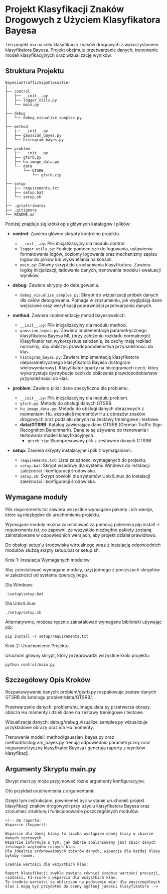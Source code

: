 # Projekt Klasyfikacji Znaków Drogowych z Użyciem Klasyfikatora Bayesa

Ten projekt ma na celu klasyfikację znaków drogowych z wykorzystaniem klasyfikatora Bayesa. Projekt obejmuje przetwarzanie danych, trenowanie modeli klasyfikacyjnych oraz wizualizację wyników.

## Struktura Projektu

    BayesianTrafficSignClassifier
    │
    ├── control
    │   ├── __init__.py
    │   ├── logger_utils.py
    │   └── main.py
    │
    ├── debug
    │   └── debug_visualize_samples.py
    │
    ├── method
    │   ├── __init__.py
    │   ├── gaussian_bayes.py
    │   └── histogram_bayes.py
    │
    ├── problem
    │   ├── __init__.py
    │   ├── gtsrb.py
    │   ├── hu_image_data.py
    │   └── data
    │       └── GTSRB
    │           └── gtsrb.zip
    │
    ├── setup
    │   ├── requirements.txt
    │   ├── setup.bat
    │   └── setup.sh
    │
    ├── .gitattributes
    ├── .gitignore
    └── README.md

Poniżej znajduje się krótki opis głównych katalogów i plików:

- **control**: Zawiera główne skrypty kontrolne projektu.
  - `__init__.py`: Plik inicjalizacyjny dla modułu control.
  - `logger_utils.py`: Funkcje pomocnicze do logowania, ustawienia formatowania logów, poziomy logowania oraz mechanizmy zapisu logów do plików lub wyświetlania na konsoli.
  - `main.py`: Główny skrypt do uruchamiania klasyfikatora. Zawiera logikę inicjalizacji, ładowania danych, trenowania modelu i ewaluacji wyników.

- **debug**: Zawiera skrypty do debugowania.
  - `debug_visualize_samples.py`: Skrypt do wizualizacji próbek danych dla celów debugowania. Pomaga w zrozumieniu, jak wyglądają dane wejściowe oraz weryfikacji poprawności przetwarzania danych.

- **method**: Zawiera implementację metod bayesowskich.
  - `__init__.py`: Plik inicjalizacyjny dla modułu method.
  - `gaussian_bayes.py`: Zawiera implementację parametrycznego klasyfikatora Bayesa ML (przy założeniu rozkładu normalnego). Klasyfikator ten wykorzystuje założenie, że cechy mają rozkład normalny, aby obliczyć prawdopodobieństwa przynależności do klas.
  - `histogram_bayes.py`: Zawiera implementację klasyfikatora nieparametrycznego klasyfikatora Bayesa (histogram wielowymiarowy). Klasyfikator oparty na histogramach cech, który wykorzystuje dystrybucje cech do obliczenia prawdopodobieństw przynależności do klas.

- **problem**: Zawiera pliki i dane specyficzne dla problemu.
  - `__init__.py`: Plik inicjalizacyjny dla modułu problem.
  - `gtsrb.py`: Metody do obsługi danych GTSRB.
  - `hu_image_data.py`: Metody do obsługi danych obrazowych z momentami Hu, ekstrakcji momentów Hu z obrazów znaków drogowych oraz podziału danych na zestawy treningowe i testowe.
  - **data/GTSRB**: Katalog zawierający dane GTSRB (German Traffic Sign Recognition Benchmark). Dane te są używane do trenowania i testowania modeli klasyfikacyjnych.
    - `gtsrb.zip`: Skompresowany plik z zestawem danych GTSRB.

- **setup**: Zawiera skrypty instalacyjne i plik z wymaganiami.
  - `requirements.txt`: Lista zależności wymaganych do projektu.
  - `setup.bat`: Skrypt wsadowy dla systemu Windows do instalacji zależności i konfiguracji środowiska.
  - `setup.sh`: Skrypt powłoki dla systemów Unix/Linux do instalacji zależności i konfiguracji środowiska.


## Wymagane moduły
Plik requirements.txt zawiera wszystkie wymagane pakiety i ich wersje, które są niezbędne do uruchomienia projektu. 

Wymagane moduły można zainstalować za pomocą polecenia pip install -r requirements.txt, co zapewni, że wszystkie niezbędne pakiety zostaną zainstalowane w odpowiednich wersjach, aby projekt działał prawidłowo.

Do obsługi setup'u środowiska wirtualnego wraz z instalacją odpowiednich modułów służdą skrpty setup.bat or setup.sh.

Krok 1: Instalacja Wymaganych modułów

Aby zainstalować wymagane moduły, użyj jednego z poniższych skryptów w zależności od systemu operacyjnego.

Dla Windows:
```
.\setup\setup.bat
```
Dla Unix/Linux:
```
./setup/setup.sh
```
Alternatywnie, możesz ręcznie zainstalować wymagane biblioteki używając pip:
```
pip install -r setup/requirements.txt
```
Krok 2: Uruchomienie Projektu

Uruchom główny skrypt, który przeprowadzi wszystkie kroki projektu:
```
python control/main.py
```
## Szczegółowy Opis Kroków

Rozpakowywanie danych: problem/gtsrb.py rozpakowuje zestaw danych GTSRB do katalogu problem/data/GTSRB/.

Przetwarzanie danych: problem/hu_image_data.py przetwarza obrazy, oblicza Hu momenty i dzieli dane na zestawy treningowe i testowe.

Wizualizacja danych: debug/debug_visualize_samples.py wizualizuje przykładowe obrazy oraz ich Hu momenty.

Trenowanie modeli: method/gaussian_bayes.py oraz method/histogram_bayes.py trenują odpowiednio parametryczny oraz nieparametryczny klasyfikator Bayesa i generują raporty z wyników klasyfikacji.

## Argumenty Skryptu main.py

Skrypt main.py może przyjmować różne argumenty konfiguracyjne. 

Oto przykład uruchomienia z argumentami:


Dzięki tym instrukcjom, powinieneś być w stanie uruchomić projekt klasyfikacji znaków drogowych przy użyciu klasyfikatora Bayesa oraz zrozumieć strukturę i funkcjonowanie poszczególnych modułów.

    <!-- Do raportu:
    Wsparcie (Support):

    Wsparcie dla danej klasy to liczba wystąpień danej klasy w zbiorze danych testowych.
    Wsparcie informuje o tym, jak dobrze zbalansowany jest zbiór danych testowych względem różnych klas.
    Dla idealnie zrównoważonych zbiorów danych, wsparcie dla każdej klasy byłoby równe.

    Średnie wartości dla wszystkich klas:

    Raport klasyfikacji zwykle zawiera również średnie wartości precyzji, czułości, F1-score i wsparcia dla wszystkich klas.
    Te średnie wartości są obliczane na podstawie miar dla poszczególnych klas i mogą być przydatne do oceny ogólnej jakości klasyfikatora -->